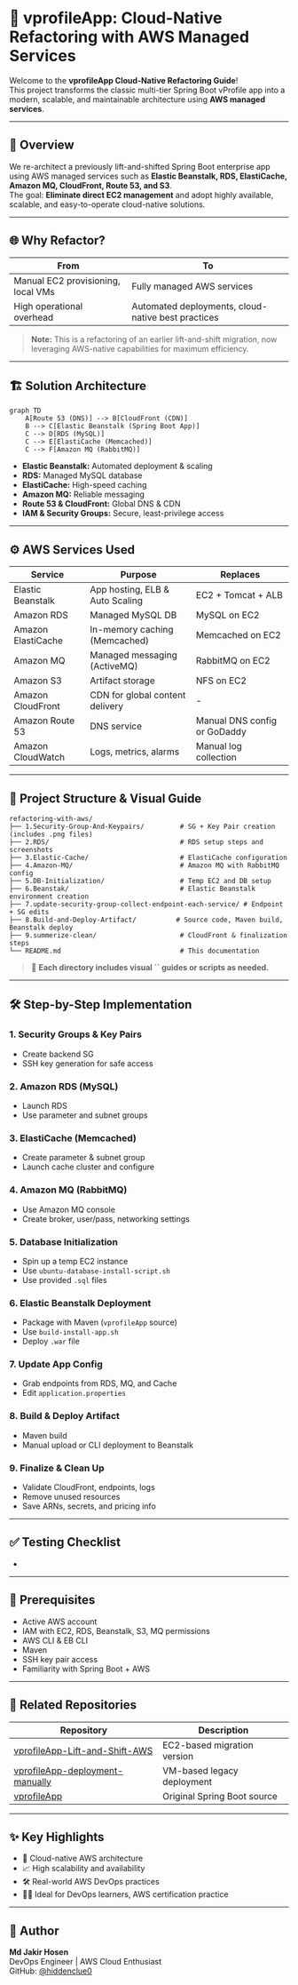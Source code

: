 # 🚀 vprofileApp: Cloud-Native Refactoring with AWS Managed Services

Welcome to the **vprofileApp Cloud-Native Refactoring Guide**!\
This project transforms the classic multi-tier Spring Boot vProfile app into a modern, scalable, and maintainable architecture using **AWS managed services**.

---

## 📘 Overview

We re-architect a previously lift-and-shifted Spring Boot enterprise app using AWS managed services such as **Elastic Beanstalk, RDS, ElastiCache, Amazon MQ, CloudFront, Route 53, and S3**.\
The goal: **Eliminate direct EC2 management** and adopt highly available, scalable, and easy-to-operate cloud-native solutions.

---

## 🌐 Why Refactor?

| From                               | To                                                 |
| ---------------------------------- | -------------------------------------------------- |
| Manual EC2 provisioning, local VMs | Fully managed AWS services                         |
| High operational overhead          | Automated deployments, cloud-native best practices |

> **Note:** This is a refactoring of an earlier lift-and-shift migration, now leveraging AWS-native capabilities for maximum efficiency.

---

## 🏗️ Solution Architecture

```mermaid
graph TD
    A[Route 53 (DNS)] --> B[CloudFront (CDN)]
    B --> C[Elastic Beanstalk (Spring Boot App)]
    C --> D[RDS (MySQL)]
    C --> E[ElastiCache (Memcached)]
    C --> F[Amazon MQ (RabbitMQ)]
```

- **Elastic Beanstalk:** Automated deployment & scaling
- **RDS:** Managed MySQL database
- **ElastiCache:** High-speed caching
- **Amazon MQ:** Reliable messaging
- **Route 53 & CloudFront:** Global DNS & CDN
- **IAM & Security Groups:** Secure, least-privilege access

---

## ⚙️ AWS Services Used

| Service            | Purpose                         | Replaces                     |
| ------------------ | ------------------------------- | ---------------------------- |
| Elastic Beanstalk  | App hosting, ELB & Auto Scaling | EC2 + Tomcat + ALB           |
| Amazon RDS         | Managed MySQL DB                | MySQL on EC2                 |
| Amazon ElastiCache | In-memory caching (Memcached)   | Memcached on EC2             |
| Amazon MQ          | Managed messaging (ActiveMQ)    | RabbitMQ on EC2              |
| Amazon S3          | Artifact storage                | NFS on EC2                   |
| Amazon CloudFront  | CDN for global content delivery | -                            |
| Amazon Route 53    | DNS service                     | Manual DNS config or GoDaddy |
| Amazon CloudWatch  | Logs, metrics, alarms           | Manual log collection        |

---

## 📁 Project Structure & Visual Guide

```plaintext
refactoring-with-aws/
├── 1.Security-Group-And-Keypairs/         # SG + Key Pair creation (includes .png files)
├── 2.RDS/                                 # RDS setup steps and screenshots
├── 3.Elastic-Cache/                       # ElastiCache configuration
├── 4.Amazon-MQ/                           # Amazon MQ with RabbitMQ config
├── 5.DB-Initialization/                   # Temp EC2 and DB setup
├── 6.Beanstak/                            # Elastic Beanstalk environment creation
├── 7.update-security-group-collect-endpoint-each-service/ # Endpoint + SG edits
├── 8.Build-and-Deploy-Artifact/          # Source code, Maven build, Beanstalk deploy
├── 9.summerize-clean/                     # CloudFront & finalization steps
└── README.md                              # This documentation
```

> 📸 **Each directory includes visual **``** guides or scripts as needed.**

---

## 🛠️ Step-by-Step Implementation

### 1. Security Groups & Key Pairs

- Create backend SG
- SSH key generation for safe access

### 2. Amazon RDS (MySQL)

- Launch RDS
- Use parameter and subnet groups

### 3. ElastiCache (Memcached)

- Create parameter & subnet group
- Launch cache cluster and configure

### 4. Amazon MQ (RabbitMQ)

- Use Amazon MQ console
- Create broker, user/pass, networking settings

### 5. Database Initialization

- Spin up a temp EC2 instance
- Use `ubuntu-database-install-script.sh`
- Use provided `.sql` files

### 6. Elastic Beanstalk Deployment

- Package with Maven (`vprofileApp` source)
- Use `build-install-app.sh`
- Deploy `.war` file

### 7. Update App Config

- Grab endpoints from RDS, MQ, and Cache
- Edit `application.properties`

### 8. Build & Deploy Artifact

- Maven build
- Manual upload or CLI deployment to Beanstalk

### 9. Finalize & Clean Up

- Validate CloudFront, endpoints, logs
- Remove unused resources
- Save ARNs, secrets, and pricing info

---

## ✅ Testing Checklist

-

---

## 🧰 Prerequisites

- Active AWS account
- IAM with EC2, RDS, Beanstalk, S3, MQ permissions
- AWS CLI & EB CLI
- Maven
- SSH key pair access
- Familiarity with Spring Boot + AWS

---

## 🔗 Related Repositories

| Repository                                                                                            | Description                 |
| ----------------------------------------------------------------------------------------------------- | --------------------------- |
| [vprofileApp-Lift-and-Shift-AWS](https://github.com/hiddenclue0/vprofileApp-Lift-and-Shift-AWS.git)   | EC2-based migration version |
| [vprofileApp-deployment-manually](https://github.com/hiddenclue0/vprofileApp-deployment-manually.git) | VM-based legacy deployment  |
| [vprofileApp](https://github.com/hiddenclue0/vprofileApp.git)                                         | Original Spring Boot source |

---

## ✨ Key Highlights

- 🚀 Cloud-native AWS architecture
- 📈 High scalability and availability
- 🛠️ Real-world AWS DevOps practices
- 👨‍💻 Ideal for DevOps learners, AWS certification practice

---

## 👤 Author

**Md Jakir Hosen**\
DevOps Engineer | AWS Cloud Enthusiast\
GitHub: [@hiddenclue0](https://github.com/hiddenclue0)

